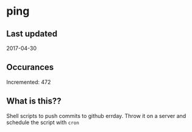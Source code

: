 # ping

## Last updated
2017-04-30

## Occurances
Incremented: 472

## What is this??
Shell scripts to push commits to github errday. Throw it on a server and schedule the script with `cron`


